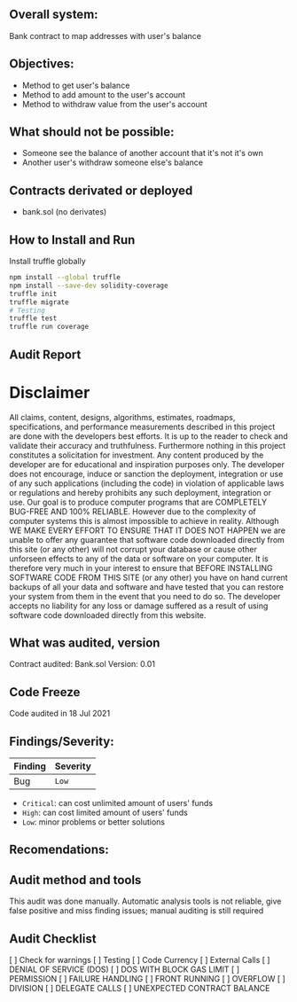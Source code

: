 ## Overall system:
Bank contract to map addresses with user's balance

## Objectives:
- Method to get user's balance
- Method to add amount to the user's account
- Method to withdraw value from the user's account

## What should not be possible:
- Someone see the balance of another account that it's not it's own
- Another user's withdraw someone else's balance

## Contracts derivated or deployed
- bank.sol (no derivates)

## How to Install and Run
Install truffle globally
```bash
npm install --global truffle
npm install --save-dev solidity-coverage
truffle init 
truffle migrate
# Testing
truffle test
truffle run coverage
````


## Audit Report

# Disclaimer
All claims, content, designs, algorithms, estimates, roadmaps, specifications, and performance measurements
described in this project are done with the developers best efforts. It is up to the reader to check
and validate their accuracy and truthfulness. Furthermore nothing in this project constitutes a solicitation for
investment.
Any content produced by the developer are for educational and inspiration purposes
only. The developer does not encourage, induce or sanction the deployment, integration or use of any such applications
(including the code) in violation of applicable laws or regulations and
hereby prohibits any such deployment, integration or use.
Our goal is to produce computer programs that are COMPLETELY BUG-FREE AND 100% RELIABLE. 
However due to the complexity of computer systems this is almost impossible to achieve in reality.
Although WE MAKE EVERY EFFORT TO ENSURE THAT IT DOES NOT HAPPEN we are unable to offer any guarantee that software code downloaded directly from this site (or any other) will not corrupt your database or cause other unforseen effects to any of the data or software on your computer.
It is therefore very much in your interest to ensure that BEFORE INSTALLING SOFTWARE CODE FROM THIS SITE (or any other) you have on hand current backups of all your data and software and have tested that you can restore your system from them in the event that you need to do so.
The developer accepts no liability for any loss or damage suffered as a result of using software code downloaded directly from this website.

## What was audited, version
Contract audited: Bank.sol
Version: 0.01

## Code Freeze
Code audited in 18 Jul 2021

## Findings/Severity:
Finding  |  Severity
--------  |  --------
Bug  |  `Low`

- `Critical`: can cost unlimited amount of users' funds
- `High`: can cost limited amount of users' funds
- `Low`: minor problems or better solutions
## Recomendations:

## Audit method and tools
This audit was done manually. Automatic analysis tools is not reliable, give false positive and miss finding issues; manual auditing is still required

## Audit Checklist
[ ] Check for warnings
[ ] Testing
[ ] Code Currency
[ ] External Calls
[ ] DENIAL OF SERVICE (DOS)
[ ] DOS WITH BLOCK GAS LIMIT
[ ] PERMISSION
[ ] FAILURE HANDLING
[ ] FRONT RUNNING
[ ] OVERFLOW
[ ] DIVISION
[ ] DELEGATE CALLS
[ ] UNEXPECTED CONTRACT BALANCE
